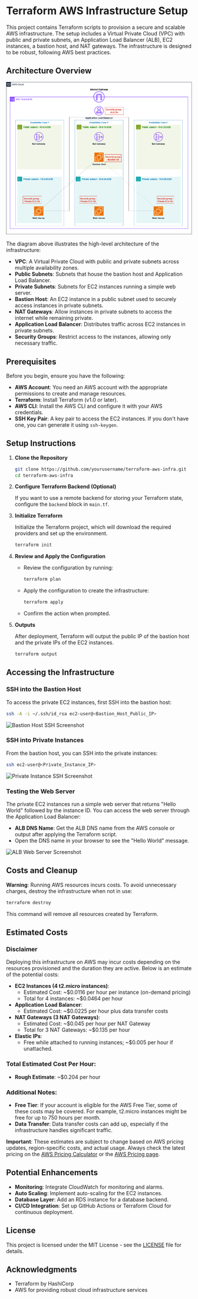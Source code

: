 # Terraform AWS Infrastructure Setup

This project contains Terraform scripts to provision a secure and scalable AWS infrastructure. The setup includes a Virtual Private Cloud (VPC) with public and private subnets, an Application Load Balancer (ALB), EC2 instances, a bastion host, and NAT gateways. The infrastructure is designed to be robust, following AWS best practices.

## Architecture Overview

![Architecture Diagram](https://github.com/arviiyer/aws-infra-with-terraform/blob/main/terraform-aws-infra.png)

The diagram above illustrates the high-level architecture of the infrastructure:

- **VPC**: A Virtual Private Cloud with public and private subnets across multiple availability zones.
- **Public Subnets**: Subnets that house the bastion host and Application Load Balancer.
- **Private Subnets**: Subnets for EC2 instances running a simple web server.
- **Bastion Host**: An EC2 instance in a public subnet used to securely access instances in private subnets.
- **NAT Gateways**: Allow instances in private subnets to access the internet while remaining private.
- **Application Load Balancer**: Distributes traffic across EC2 instances in private subnets.
- **Security Groups**: Restrict access to the instances, allowing only necessary traffic.

## Prerequisites

Before you begin, ensure you have the following:

- **AWS Account**: You need an AWS account with the appropriate permissions to create and manage resources.
- **Terraform**: Install Terraform (v1.0 or later).
- **AWS CLI**: Install the AWS CLI and configure it with your AWS credentials.
- **SSH Key Pair**: A key pair to access the EC2 instances. If you don't have one, you can generate it using `ssh-keygen`.

## Setup Instructions

1. **Clone the Repository**

   ```bash
   git clone https://github.com/yourusername/terraform-aws-infra.git
   cd terraform-aws-infra
   ```

2. **Configure Terraform Backend (Optional)**

   If you want to use a remote backend for storing your Terraform state, configure the `backend` block in `main.tf`.

3. **Initialize Terraform**

   Initialize the Terraform project, which will download the required providers and set up the environment.

   ```bash
   terraform init
   ```

4. **Review and Apply the Configuration**

   - Review the configuration by running:

     ```bash
     terraform plan
     ```

   - Apply the configuration to create the infrastructure:

     ```bash
     terraform apply
     ```

   - Confirm the action when prompted.

5. **Outputs**

   After deployment, Terraform will output the public IP of the bastion host and the private IPs of the EC2 instances.

   ```bash
   terraform output
   ```

## Accessing the Infrastructure

### SSH into the Bastion Host

To access the private EC2 instances, first SSH into the bastion host:

```bash
ssh -A -i ~/.ssh/id_rsa ec2-user@<Bastion_Host_Public_IP>
```

![Bastion Host SSH Screenshot](path/to/your/bastion-ssh-screenshot.png)

### SSH into Private Instances

From the bastion host, you can SSH into the private instances:

```bash
ssh ec2-user@<Private_Instance_IP>
```

![Private Instance SSH Screenshot](path/to/your/private-instance-ssh-screenshot.png)

### Testing the Web Server

The private EC2 instances run a simple web server that returns "Hello World" followed by the instance ID. You can access the web server through the Application Load Balancer:

- **ALB DNS Name**: Get the ALB DNS name from the AWS console or output after applying the Terraform script.
- Open the DNS name in your browser to see the "Hello World" message.

![ALB Web Server Screenshot](path/to/your/alb-web-server-screenshot.png)

## Costs and Cleanup

**Warning**: Running AWS resources incurs costs. To avoid unnecessary charges, destroy the infrastructure when not in use:

```bash
terraform destroy
```

This command will remove all resources created by Terraform.

## Estimated Costs

### Disclaimer

Deploying this infrastructure on AWS may incur costs depending on the resources provisioned and the duration they are active. Below is an estimate of the potential costs:

- **EC2 Instances (4 t2.micro instances)**:
  - Estimated Cost: ~$0.0116 per hour per instance (on-demand pricing)
  - Total for 4 instances: ~$0.0464 per hour
- **Application Load Balancer**:
  - Estimated Cost: ~$0.0225 per hour plus data transfer costs
- **NAT Gateways (3 NAT Gateways)**:
  - Estimated Cost: ~$0.045 per hour per NAT Gateway
  - Total for 3 NAT Gateways: ~$0.135 per hour
- **Elastic IPs**:
  - Free while attached to running instances; ~$0.005 per hour if unattached.

### Total Estimated Cost Per Hour:
- **Rough Estimate**: ~$0.204 per hour

### Additional Notes:
- **Free Tier**: If your account is eligible for the AWS Free Tier, some of these costs may be covered. For example, t2.micro instances might be free for up to 750 hours per month.
- **Data Transfer**: Data transfer costs can add up, especially if the infrastructure handles significant traffic.

**Important**: These estimates are subject to change based on AWS pricing updates, region-specific costs, and actual usage. Always check the latest pricing on the [AWS Pricing Calculator](https://calculator.aws/#/) or the [AWS Pricing page](https://aws.amazon.com/pricing/).

## Potential Enhancements

- **Monitoring**: Integrate CloudWatch for monitoring and alarms.
- **Auto Scaling**: Implement auto-scaling for the EC2 instances.
- **Database Layer**: Add an RDS instance for a database backend.
- **CI/CD Integration**: Set up GitHub Actions or Terraform Cloud for continuous deployment.

## License

This project is licensed under the MIT License - see the [LICENSE](LICENSE) file for details.

## Acknowledgments

- Terraform by HashiCorp
- AWS for providing robust cloud infrastructure services